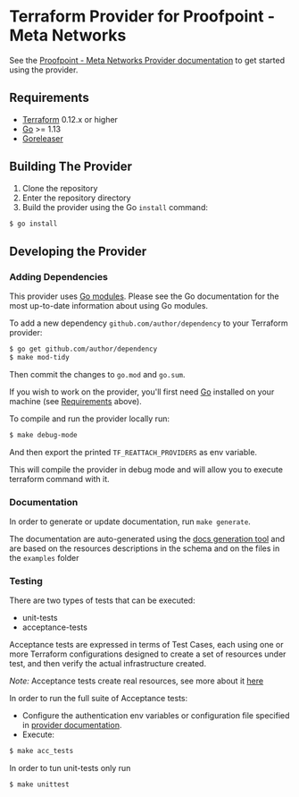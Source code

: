# Terraform Provider for Proofpoint - Meta Networks

See the [Proofpoint - Meta Networks Provider documentation](docs/index.md) to get started using the provider.

## Requirements

- [Terraform](https://www.terraform.io/downloads.html) 0.12.x or higher
- [Go](https://golang.org/doc/install) >= 1.13
- [Goreleaser](https://goreleaser.com/install/)

## Building The Provider

1. Clone the repository
2. Enter the repository directory
3. Build the provider using the Go `install` command:
```sh
$ go install
```

## Developing the Provider

### Adding Dependencies

This provider uses [Go modules](https://github.com/golang/go/wiki/Modules).
Please see the Go documentation for the most up-to-date information about using Go modules.

To add a new dependency `github.com/author/dependency` to your Terraform provider:

```sh
$ go get github.com/author/dependency
$ make mod-tidy
```

Then commit the changes to `go.mod` and `go.sum`.

If you wish to work on the provider, you'll first need [Go](http://www.golang.org) installed on your machine (see [Requirements](#requirements) above).

To compile and run the provider locally run:
```sh
$ make debug-mode
```
And then export the printed `TF_REATTACH_PROVIDERS` as env variable.

This will compile the provider in debug mode and will allow you to execute terraform command with it.

### Documentation

In order to generate or update documentation, run `make generate`.

The documentation are auto-generated using the [docs generation tool](github.com/hashicorp/terraform-plugin-docs/cmd/tfplugindocs)
and are based on the resources descriptions in the schema and on the files in the `examples` folder

### Testing

There are two types of tests that can be executed:
- unit-tests
- acceptance-tests

Acceptance tests are expressed in terms of Test Cases, each using one or more Terraform configurations designed to create a set of resources under test, and then verify the actual infrastructure created.

*Note:* Acceptance tests create real resources, see more about it [here](https://www.terraform.io/docs/extend/testing/acceptance-tests/testcase.html)

In order to run the full suite of Acceptance tests:
- Configure the authentication env variables or configuration file specified in [provider documentation](docs/index.md).
- Execute:
```sh
$ make acc_tests
```

In order to tun unit-tests only run
```shell
$ make unittest
```

